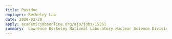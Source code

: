 ```yaml
---
title: Postdoc
employer: Berkeley Lab
date: 2020-02-20
apply: academicjobsonline.org/ajo/jobs/15261
summary:  Lawrence Berkeley National Laboratory Nuclear Science Division
---
```

